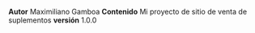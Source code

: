 **Autor** Maximiliano Gamboa
**Contenido** Mi proyecto de sitio de venta de suplementos
**versión** 1.0.0
